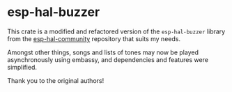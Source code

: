 # esp-hal-buzzer

This crate is a modified and refactored version of the `esp-hal-buzzer` library from the [esp-hal-community](https://github.com/esp-rs/esp-hal-community) repository that suits my needs.

Amongst other things, songs and lists of tones may now be played asynchronously using embassy, and dependencies and features were simplified.

Thank you to the original authors!
